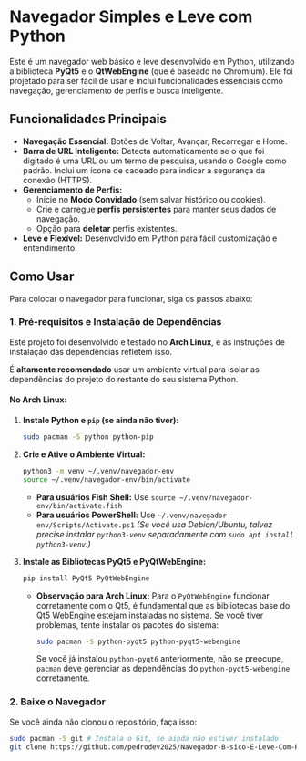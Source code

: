 # Navegador Simples e Leve com Python

Este é um navegador web básico e leve desenvolvido em Python, utilizando a biblioteca **PyQt5** e o **QtWebEngine** (que é baseado no Chromium). Ele foi projetado para ser fácil de usar e inclui funcionalidades essenciais como navegação, gerenciamento de perfis e busca inteligente.

## Funcionalidades Principais

* **Navegação Essencial:** Botões de Voltar, Avançar, Recarregar e Home.
* **Barra de URL Inteligente:** Detecta automaticamente se o que foi digitado é uma URL ou um termo de pesquisa, usando o Google como padrão. Inclui um ícone de cadeado para indicar a segurança da conexão (HTTPS).
* **Gerenciamento de Perfis:**
    * Inicie no **Modo Convidado** (sem salvar histórico ou cookies).
    * Crie e carregue **perfis persistentes** para manter seus dados de navegação.
    * Opção para **deletar** perfis existentes.
* **Leve e Flexível:** Desenvolvido em Python para fácil customização e entendimento.

## Como Usar

Para colocar o navegador para funcionar, siga os passos abaixo:

### 1. Pré-requisitos e Instalação de Dependências

Este projeto foi desenvolvido e testado no **Arch Linux**, e as instruções de instalação das dependências refletem isso.

É **altamente recomendado** usar um ambiente virtual para isolar as dependências do projeto do restante do seu sistema Python.

#### No Arch Linux:

1.  **Instale Python e `pip` (se ainda não tiver):**
    ```bash
    sudo pacman -S python python-pip
    ```
2.  **Crie e Ative o Ambiente Virtual:**
    ```bash
    python3 -m venv ~/.venv/navegador-env
    source ~/.venv/navegador-env/bin/activate
    ```
    * **Para usuários Fish Shell:** Use `source ~/.venv/navegador-env/bin/activate.fish`
    * **Para usuários PowerShell:** Use `~/.venv/navegador-env/Scripts/Activate.ps1`
    *(Se você usa Debian/Ubuntu, talvez precise instalar `python3-venv` separadamente com `sudo apt install python3-venv`.)*

3.  **Instale as Bibliotecas PyQt5 e PyQtWebEngine:**
    ```bash
    pip install PyQt5 PyQtWebEngine
    ```
    * **Observação para Arch Linux:** Para o `PyQtWebEngine` funcionar corretamente com o Qt5, é fundamental que as bibliotecas base do Qt5 WebEngine estejam instaladas no sistema. Se você tiver problemas, tente instalar os pacotes do sistema:
        ```bash
        sudo pacman -S python-pyqt5 python-pyqt5-webengine
        ```
        Se você já instalou `python-pyqt6` anteriormente, não se preocupe, `pacman` deve gerenciar as dependências do `python-pyqt5-webengine` corretamente.

### 2. Baixe o Navegador

Se você ainda não clonou o repositório, faça isso:

```bash
sudo pacman -S git # Instala o Git, se ainda não estiver instalado
git clone https://github.com/pedrodev2025/Navegador-B-sico-E-Leve-Com-Python-.git
